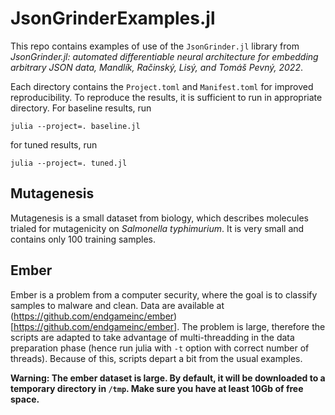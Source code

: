 # JsonGrinderExamples.jl

This repo contains examples of use of the `JsonGrinder.jl` library from *JsonGrinder.jl: automated differentiable neural architecture for embedding arbitrary JSON data, Mandlík, Račinský, Lisý, and Tomáš Pevný, 2022*.

Each directory contains the `Project.toml` and `Manifest.toml` for improved reproducibility. To reproduce the results, it is sufficient to run in appropriate directory. For baseline results, run
```
julia --project=. baseline.jl
```
for tuned results, run
```
julia --project=. tuned.jl
```

## Mutagenesis
Mutagenesis is a small dataset from biology, which describes molecules trialed for mutagenicity on
*Salmonella typhimurium*. It is very small and contains only 100 training samples.

## Ember
Ember is a problem from a computer security, where the goal is to classify samples to malware and clean. Data are available at (https://github.com/endgameinc/ember)[https://github.com/endgameinc/ember]. The problem is large, therefore the scripts are adapted to take advantage of multi-threadding  in the data preparation phase (hence run julia with `-t` option with correct number of threads). Because of this, scripts depart a bit from the usual examples. 

**Warning: The ember dataset is large. By default, it will be downloaded to a temporary directory in `/tmp`. Make sure you have at least 10Gb of free space.**
